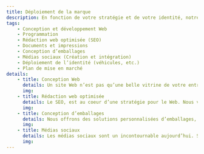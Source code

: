 ```yaml
---
title: Déploiement de la marque
description: En fonction de votre stratégie et de votre identité, notre équipe peut transformer les visuels de votre marque en matériel numérique ou physique, qui trouve un écho auprès de votre clientèle. Nous définirons ensemble les éléments exacts dont votre entreprise a besoin.
tags:
    - Conception et développement Web
    - Programmation
    - Rédaction web optimisée (SEO)
    - Documents et impressions
    - Conception d’emballages
    - Médias sociaux (Création et intégration)
    - Déploiement de l’identité (véhicules, etc.)
    - Plan de mise en marché
details:
    - title: Conception Web
      details: Un site Web n’est pas qu’une belle vitrine de votre entreprise. Il doit bénéficier vos objectifs et vous faciliter la vie au quotidien. Pour concevoir votre site Web, nous utiliserons toute les ressources nécessaires pour harmoniser l’efficacité et le design.
      img:
    - title: Rédaction web optimisée
      details: Le SEO, est au coeur d’une stratégie pour le Web. Nous visons à bien positionner votre site Web sur les moteurs de recherche et vous assurez un trafic organique à long terme. En bref, notre objectif est de vous positionner dans le haut des suggestions de recherche, sans frais supplémentaire.
      img:
    - title: Conception d’emballages
      details: Nous offrons des solutions personnalisées d’emballages, pour vous aider à exprimer la personnalité de votre marque de façon distinctive. Nous vous proposerons différentes techniques et différents matériaux.
      img:
    - title: Médias sociaux
      details: Les médias sociaux sont un incontournable aujourd’hui. Si vous n’en possédez pas, nous vous aiderons à bien les mettre en place.  Si vous en avez déjà, nous les vérifierons avec vous pour s’assurer que tout est bien en place et optimisé.
      img:
---
```

